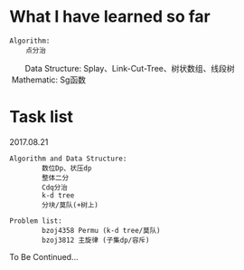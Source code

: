 # What I have learned so far 

    Algorithm:
        点分治
    
    Data Structure:
        Splay、Link-Cut-Tree、树状数组、线段树
        
    Mathematic:
        Sg函数

# Task list 

  2017.08.21
  
    Algorithm and Data Structure:
            数位Dp、状压dp
            整体二分
            Cdq分治
            k-d tree
            分块/莫队(+树上)
            
    Problem list:
            bzoj4358 Permu (k-d tree/莫队)
            bzoj3812 主旋律 (子集dp/容斥)
            
To Be Continued...
